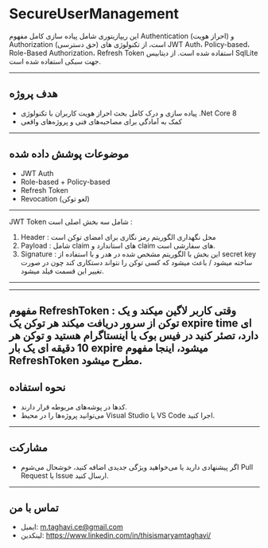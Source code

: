 # SecureUserManagement

این ریپازیتوری شامل پیاده سازی کامل مفهوم Authentication (احراز هویت) و Authorization (حق دسترسی) است، از تکنولوژی های JWT Auth، Policy-based، Role-Based Authorization، Refresh Token استفاده شده است.
از دیتابیس SqlLite جهت سبکی استفاده شده است.

---

## هدف پروژه

- پیاده سازی و درک کامل بحث احراز هویت کاربران با تکنولوژی .Net Core 8  
- کمک به آمادگی برای مصاحبه‌های فنی و پروژه‌های واقعی

---

## موضوعات پوشش داده شده
- JWT Auth 
- Role-based + Policy-based  
- Refresh Token
- Revocation (لغو توکن)

---

JWT Token شامل سه بخش اصلی است :
1) Header : محل نگهداری الگوریتم رمز نگاری برای امضای توکن است
2) Payload : شامل claim های استاندارد و claim های سفارشی است.
3) Signature : این بخش با الگوریتم مشخص شده در هدر و با استفاده از secret key ساخته میشود / باعث میشود که کسی توکن را نتواند دستکاری کند چون در صورت تغییر این قسمت فیلد میشود.

---

---
مفهوم RefreshToken :
وقتی کاربر لاگین میکند و یک توکن از سرور دریافت میکند هر توکن یک expire time ای دارد، تصئر کنید در فیس بوک یا اینستاگرام هستید و توکن هر 10 دقیقه ای یک بار expire میشود، اینجا مفهوم RefreshToken مطرح میشود.
---

## نحوه استفاده

- کدها در پوشه‌های مربوطه قرار دارند.  
- می‌توانید پروژه‌ها را در محیط Visual Studio یا VS Code اجرا کنید.

---

## مشارکت

- اگر پیشنهادی دارید یا می‌خواهید ویژگی جدیدی اضافه کنید، خوشحال می‌شوم Pull Request یا Issue ارسال کنید.

---

## تماس با من

- ایمیل: m.taghavi.ce@gmail.com 
- لینکدین: https://www.linkedin.com/in/thisismaryamtaghavi/
